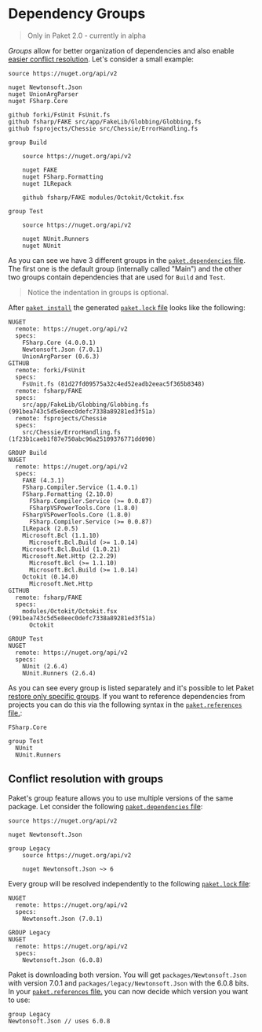 # Dependency Groups

<blockquote>Only in Paket 2.0 - currently in alpha</blockquote>

*Groups* allow for better organization of dependencies and also enable [easier conflict resolution](groups.html#Conflict-resolution-with-groups).
Let's consider a small example:

    source https://nuget.org/api/v2
    
    nuget Newtonsoft.Json
    nuget UnionArgParser
    nuget FSharp.Core
    
    github forki/FsUnit FsUnit.fs
    github fsharp/FAKE src/app/FakeLib/Globbing/Globbing.fs
    github fsprojects/Chessie src/Chessie/ErrorHandling.fs
    
    group Build

        source https://nuget.org/api/v2
    
        nuget FAKE
        nuget FSharp.Formatting
        nuget ILRepack
    
        github fsharp/FAKE modules/Octokit/Octokit.fsx
    
    group Test

        source https://nuget.org/api/v2
    
        nuget NUnit.Runners
        nuget NUnit

As you can see we have 3 different groups in the [`paket.dependencies` file](dependencies-file.html).
The first one is the default group (internally called "Main") and the other two groups contain dependencies that are used for `Build` and `Test`.

<blockquote>Notice the indentation in groups is optional.</blockquote>

After [`paket install`](paket-install.html) the generated [`paket.lock` file](lock-file.html) looks like the following: 

    NUGET
      remote: https://nuget.org/api/v2
      specs:
        FSharp.Core (4.0.0.1)
        Newtonsoft.Json (7.0.1)
        UnionArgParser (0.6.3)
    GITHUB
      remote: forki/FsUnit
      specs:
        FsUnit.fs (81d27fd09575a32c4ed52eadb2eeac5f365b8348)
      remote: fsharp/FAKE
      specs:
        src/app/FakeLib/Globbing/Globbing.fs (991bea743c5d5e8eec0defc7338a89281ed3f51a)
      remote: fsprojects/Chessie
      specs:
        src/Chessie/ErrorHandling.fs (1f23b1caeb1f87e750abc96a25109376771dd090)

    GROUP Build
    NUGET
      remote: https://nuget.org/api/v2
      specs:
        FAKE (4.3.1)
        FSharp.Compiler.Service (1.4.0.1)
        FSharp.Formatting (2.10.0)
          FSharp.Compiler.Service (>= 0.0.87)
          FSharpVSPowerTools.Core (1.8.0)
        FSharpVSPowerTools.Core (1.8.0)
          FSharp.Compiler.Service (>= 0.0.87)
        ILRepack (2.0.5)
        Microsoft.Bcl (1.1.10)
          Microsoft.Bcl.Build (>= 1.0.14)
        Microsoft.Bcl.Build (1.0.21)
        Microsoft.Net.Http (2.2.29)
          Microsoft.Bcl (>= 1.1.10)
          Microsoft.Bcl.Build (>= 1.0.14)
        Octokit (0.14.0)
          Microsoft.Net.Http
    GITHUB
      remote: fsharp/FAKE
      specs:
        modules/Octokit/Octokit.fsx (991bea743c5d5e8eec0defc7338a89281ed3f51a)
          Octokit

    GROUP Test
    NUGET
      remote: https://nuget.org/api/v2
      specs:
        NUnit (2.6.4)
        NUnit.Runners (2.6.4)
        
As you can see every group is listed separately and it's possible to let Paket [restore only specific groups](paket-restore.html).
If you want to reference dependencies from projects you can do this via the following syntax in the [`paket.references` file.](references-files.html):

    FSharp.Core
    
    group Test
      NUnit
      NUnit.Runners

## Conflict resolution with groups

Paket's group feature allows you to use multiple versions of the same package. Let consider the following [`paket.dependencies` file](dependencies-file.html):

    source https://nuget.org/api/v2
    
    nuget Newtonsoft.Json
    
    group Legacy
        source https://nuget.org/api/v2
    
        nuget Newtonsoft.Json ~> 6

Every group will be resolved independently to the following [`paket.lock` file](lock-file.html):

    NUGET
      remote: https://nuget.org/api/v2
      specs:
        Newtonsoft.Json (7.0.1)
    
    GROUP Legacy
    NUGET
      remote: https://nuget.org/api/v2
      specs:
        Newtonsoft.Json (6.0.8)
        
Paket is downloading both version. You will get `packages/Newtonsoft.Json` with version 7.0.1 and `packages/legacy/Newtonsoft.Json` with the 6.0.8 bits.
In your  [`paket.references` file.](references-files.html) you can now decide which version you want to use:

    group Legacy
    Newtonsoft.Json // uses 6.0.8